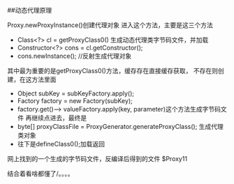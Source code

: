 
##动态代理原理

Proxy.newProxyInstance()创建代理对象
进入这个方法，主要是这三个方法
* Class<?> cl = getProxyClass0() 生成动态代理类字节码文件，并加载
* Constructor<?> cons = cl.getConstructor();
* cons.newInstance(); //反射生成代理对象

其中最为重要的是getProxyClass0()方法，缓存存在直接缓存获取，
不存在则创建，在这方法里面
* Object subKey = subKeyFactory.apply();
* Factory factory = new Factory(subKey);
* factory.get()--> valueFactory.apply(key, parameter)这个方法生成字节码文件
再继续点进去，最终是
* byte[] proxyClassFile = ProxyGenerator.generateProxyClass();
生成代理类对象
* 往下是defineClass0();加载返回

网上找到的一个生成的字节码文件，反编译后得到的文件
$Proxy11

结合着看啥都懂了/。。。。




